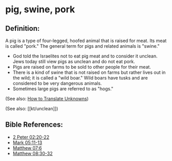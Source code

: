 # pig, swine, pork #

## Definition: ##

A pig is a type of four-legged, hoofed animal that is raised for meat. Its meat is called "pork." The general term for pigs and related animals is "swine."

 * God told the Israelites not to eat pig meat and to consider it unclean. Jews today still view pigs as unclean and do not eat pork.
 * Pigs are raised on farms to be sold to other people for their meat.
 * There is a kind of swine that is not raised on farms but rather lives out in the wild; it is called a "wild boar." Wild boars have tusks and are considered to be very dangerous animals.
 * Sometimes large pigs are referred to as "hogs."

(See also: [How to Translate Unknowns](en/ta-vol1/translate/man/translate-unknown))

(See also: [[kt/unclean]])

## Bible References: ##

* [2 Peter 02:20-22](en/tn/2pe/help/02/20)
* [Mark 05:11-13](en/tn/mrk/help/05/11)
* [Matthew 07:6](en/tn/mat/help/07/06)
* [Matthew 08:30-32](en/tn/mat/help/08/30)